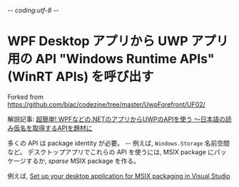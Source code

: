 -*- coding:utf-8 -*-

# WPF Desktop アプリから UWP アプリ用の API "Windows Runtime APIs" (WinRT APIs) を呼び出す



Forked from https://github.com/biac/codezine/tree/master/UwpForefront/UF02/

解説記事: [超簡単! WPFなどの.NETのアプリからUWPのAPIを使う ～日本語の読み仮名を取得するAPIを題材に](https://codezine.jp/article/detail/10654)


多くの API は package identity が必要。 -- 例えば, `Windows.Storage` 名前空間など。
デスクトップアプリでこれらの API を使うには, MSIX package にパッケージするか, *sparse* MSIX package を作る。

例えば, [Set up your desktop application for MSIX packaging in Visual Studio](https://docs.microsoft.com/en-us/windows/msix/desktop/desktop-to-uwp-packaging-dot-net)

